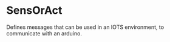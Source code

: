# SensOrAct
Defines messages that can be used in an IOTS environment, to communicate with an arduino.
